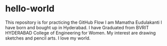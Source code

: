 # hello-world
This repository is for practicing the GitHub Flow
I am Mamatha Eudulakanti
I have born and bought up in Hyderabad. 
I have Graduated from BVRIT HYDERABAD College of Engineering for Women.
My interest are drawing sketches and pencil arts.
I love my world.
